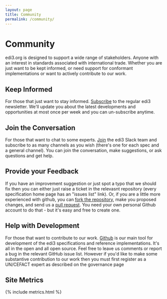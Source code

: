 ```yaml
---
layout: page
title: Community
permalink: /community/
---
```

# Community

edi3.org is designed to support a wide range of stakeholders. Anyone with an interest in standards associated with international trade. Whether you are just want to be kept informed, or need support for conformant implementations or want to actively contribute to our work.

## Keep Informed

For those that just want to stay informed. [Subscribe](//eepurl.com/dMLfdU) to the regular edi3 newsletter.  We'll update you about the latest developments and opportunities at most once per week and you can un-subscribe anytime.

## Join the Conversation

For those that want to chat to some experts. [Join](https://join.slack.com/t/edi3/shared_invite/enQtNTY5OTkzMjQ0NjcyLTAxZGVlMzJmNWQ5MDBjOTRmMWViNGU0MzdhY2VkOWIwZWY3ODMxOWE4YTJmZjdiNTBkYzczZDk5Y2ViOWJlNzQ) the edi3 Slack team and subscribe to as many channels as you wish (there's one for each spec and a general channel).  You can join the conversation, make suggestions, or ask questions and get help.

## Provide your Feedback

If you have an improvement suggestion or just spot a typo that we should fix then you can either just raise a ticket in the relevasnt repository (every specification home page has an "issues list" link). Or, if you are a little more experienced with github, you can [fork the repository](https://help.github.com/en/articles/fork-a-repo), make you proposed changes, and send us a [pull request](https://help.github.com/en/articles/creating-a-pull-request-from-a-fork).  You need your own personal Github account to do that - but it's easy and free to create one.

## Help with Development

For those that want to contribute to our work. [Github](https://github.com/edi3) is our main tool for development of the edi3 specifications and reference implementations. It's all in the open and all open source.  Feel free to leave us comments or report a bug in the relevant GitHub issue list. However if you'd like to make some substantive contribution to our work then you must first register as a UN/CEFACT expert as described on the governance page

## Site Metrics

{% include metrics.html %}
